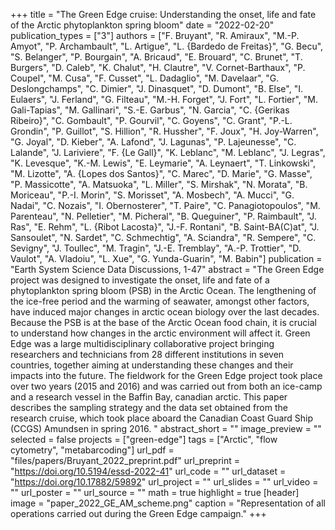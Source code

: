 +++
title = "The Green Edge cruise: Understanding the onset, life and fate of the Arctic phytoplankton spring bloom"
date = "2022-02-20"
publication_types = ["3"]
authors = ["F. Bruyant", "R. Amiraux", "M.-P. Amyot", "P. Archambault", "L. Artigue", "L. {Bardedo de Freitas}", "G. Becu", "S. Belanger", "P. Bourgain", "A. Bricaud", "E. Brouard", "C. Brunet", "T. Burgers", "D. Caleb", "K. Chalut", "H. Clautre", "V. Cornet-Barthaux", "P. Coupel", "M. Cusa", "F. Cusset", "L. Dadaglio", "M. Davelaar", "G. Deslongchamps", "C. Dimier", "J. Dinasquet", "D. Dumont", "B. Else", "I. Eulaers", "J. Ferland", "G. Filteau", "M.-H. Forget", "J. Fort", "L. Fortier", "M. Gali-Tapias", "M. Gallinari", "S.-E. Garbus", "N. Garcia", "C. {Gerikas Ribeiro}", "C. Gombault", "P. Gourvil", "C. Goyens", "C. Grant", "P.-L. Grondin", "P. Guillot", "S. Hillion", "R. Hussher", "F. Joux", "H. Joy-Warren", "G. Joyal", "D. Kieber", "A. Lafond", "J. Lagunas", "P. Lajeunesse", "C. Lalande", "J. Lariviere", "F. {Le Gall}", "K. Leblanc", "M. Leblanc", "J. Legras", "K. Levesque", "K.-M. Lewis", "E. Leymarie", "A. Leynaert", "T. Linkowski", "M. Lizotte", "A. {Lopes dos Santos}", "C. Marec", "D. Marie", "G. Masse", "P. Massicotte", "A. Matsuoka", "L. Miller", "S. Mirshak", "N. Morata", "B. Moriceau", "P.-I. Morin", "S. Morisset", "A. Mosbech", "A. Mucci", "G. Nadai", "C. Nozais", "I. Obernosterer", "T. Paire", "C. Panagiotopoulos", "M. Parenteau", "N. Pelletier", "M. Picheral", "B. Queguiner", "P. Raimbault", "J. Ras", "E. Rehm", "L. {Ribot Lacosta}", "J.-F. Rontani", "B. Saint-BA(C)at", "J. Sansoulet", "N. Sardet", "C. Schmechtig", "A. Sciandra", "R. Sempere", "C. Sevigny", "J. Toullec", "M. Tragin", "J.-E. Tremblay", "A.-P. Trottier", "D. Vaulot", "A. Vladoiu", "L. Xue", "G. Yunda-Guarin", "M. Babin"]
publication = "Earth System Science Data Discussions, 1-47"
abstract = "The Green Edge project was designed to investigate the onset, life and fate of a phytoplankton spring bloom (PSB) in the Arctic Ocean. The lengthening of the ice-free period and the warming of seawater, amongst other factors, have induced major changes in arctic ocean biology over the last decades. Because the PSB is at the base of the Arctic Ocean food chain, it is crucial to understand how changes in the arctic environment will affect it. Green Edge was a large multidisciplinary collaborative project bringing researchers and technicians from 28 different institutions in seven countries, together aiming at understanding these changes and their impacts into the future. The fieldwork for the Green Edge project took place over two years (2015 and 2016) and was carried out from both an ice-camp and a research vessel in the Baffin Bay, canadian arctic. This paper describes the sampling strategy and the data set obtained from the research cruise, which took place aboard the Canadian Coast Guard Ship (CCGS) Amundsen in spring 2016. "
abstract_short = ""
image_preview = ""
selected = false
projects = ["green-edge"]
tags = ["Arctic", "flow cytometry", "metabarcoding"]
url_pdf = "files/papers/Bruyant_2022_preprint.pdf"
url_preprint = "https://doi.org/10.5194/essd-2022-41"
url_code = ""
url_dataset = "https://doi.org/10.17882/59892"
url_project = ""
url_slides = ""
url_video = ""
url_poster = ""
url_source = ""
math = true
highlight = true
[header]
image = "paper_2022_GE_AM_scheme.png"
caption = "Representation of all operations carried out during the Green Edge campaign."
+++
